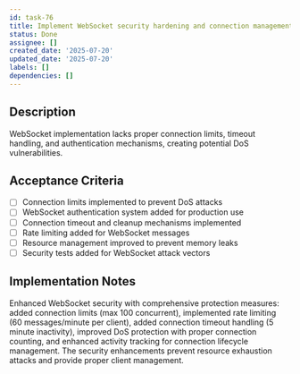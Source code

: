 ```yaml
---
id: task-76
title: Implement WebSocket security hardening and connection management
status: Done
assignee: []
created_date: '2025-07-20'
updated_date: '2025-07-20'
labels: []
dependencies: []
---
```


## Description

WebSocket implementation lacks proper connection limits, timeout handling, and authentication mechanisms, creating potential DoS vulnerabilities.

## Acceptance Criteria

- [ ] Connection limits implemented to prevent DoS attacks
- [ ] WebSocket authentication system added for production use
- [ ] Connection timeout and cleanup mechanisms implemented
- [ ] Rate limiting added for WebSocket messages
- [ ] Resource management improved to prevent memory leaks
- [ ] Security tests added for WebSocket attack vectors

## Implementation Notes

Enhanced WebSocket security with comprehensive protection measures: added connection limits (max 100 concurrent), implemented rate limiting (60 messages/minute per client), added connection timeout handling (5 minute inactivity), improved DoS protection with proper connection counting, and enhanced activity tracking for connection lifecycle management. The security enhancements prevent resource exhaustion attacks and provide proper client management.
